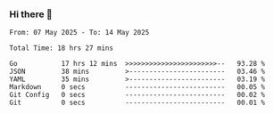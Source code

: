 ### Hi there 👋

<!--
**zhumeme/zhumeme** is a ✨ _special_ ✨ repository because its `README.md` (this file) appears on your GitHub profile.

Here are some ideas to get you started:

- 🔭 I’m currently working on ...
- 🌱 I’m currently learning ...
- 👯 I’m looking to collaborate on ...
- 🤔 I’m looking for help with ...
- 💬 Ask me about ...
- 📫 How to reach me: ...
- 😄 Pronouns: ...
- ⚡ Fun fact: ...
-->

<!--START_SECTION:waka-->

```all_time
From: 07 May 2025 - To: 14 May 2025

Total Time: 18 hrs 27 mins

Go           17 hrs 12 mins  >>>>>>>>>>>>>>>>>>>>>>>--   93.28 %
JSON         38 mins         >------------------------   03.46 %
YAML         35 mins         >------------------------   03.19 %
Markdown     0 secs          -------------------------   00.05 %
Git Config   0 secs          -------------------------   00.02 %
Git          0 secs          -------------------------   00.01 %
```

<!--END_SECTION:waka-->
